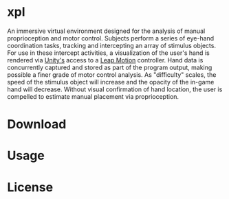 # xpl
An immersive virtual environment designed for the analysis of manual proprioception and motor control. Subjects perform a series of eye-hand coordination tasks, tracking and intercepting an array of stimulus objects. For use in these intercept activities, a visualization of the user's hand is rendered via [Unity's](https://unity3d.com/) access to a [Leap Motion](https://www.leapmotion.com/) controller. Hand data is concurrently captured and stored as part of the program output, making possible a finer grade of motor control analysis. As "difficulty" scales, the speed of the stimulus object will increase and the opacity of the in-game hand will decrease. Without visual confirmation of hand location, the user is compelled to estimate manual placement via proprioception.
# Download
# Usage
# License
